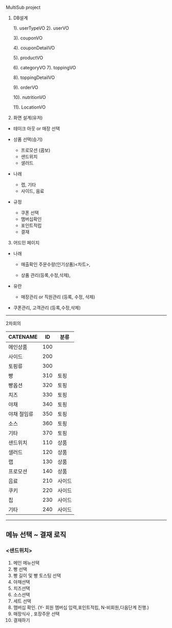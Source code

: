 MultiSub project

1. DB설계

	1). userTypeVO
	2). userVO
	
	3). couponVO
	
	4). couponDetailVO
	
	

	5). productVO
	
	6). categoryVO
	7). toppingVO
	
	8). toppingDetailVO
	
	
	
	9). orderVO
	
	
	
	10). nutritionVO
	
	
	
	
	
	11). LocationVO



2.  화면 설계(유저)

   - 테이크 아웃 or 매장 선택

   - 상품 선택(승기)

     - 프로모션 (콤보)
     - 샌드위치
     - 샐러드

     

   - 나래

     - 랩, 기타
     - 사이드, 음료

   

   - 규정
     - 쿠폰 선택
     - 맴버십확인 
     - 포인트적립
     - 결재
   



3.  어드민 페이지

   

   - 나래

     - 매출확인 주문수량(인기상품)<차트>, 

     - 상품 관리(등록,수정,삭제),
   - 유란

        - 매장관리 or 직원관리 (등록, 수정, 삭제) 
-   쿠폰관리, 고객관리 (등록,수정,삭제)







---

2차회의



| CATENAME    | ID   | 분류   |
| ----------- | ---- | ------ |
| 메인상품    | 100  |        |
| 사이드      | 200  |        |
| 토핑류      | 300  |        |
| 빵          | 310  | 토핑   |
| 빵옵션      | 320  | 토핑   |
| 치즈        | 330  | 토핑   |
| 야채        | 340  | 토핑   |
| 야채 절임류 | 350  | 토핑   |
| 소스        | 360  | 토핑   |
| 기타        | 370  | 토핑   |
| 샌드위치    | 110  | 상품   |
| 샐러드      | 120  | 상품   |
| 랩          | 130  | 상품   |
| 프로모션    | 140  | 상품   |
| 음료        | 210  | 사이드 |
| 쿠키        | 220  | 사이드 |
| 칩          | 230  | 사이드 |
| 기타        | 240  | 사이드 |





---



## 메뉴 선택 ~ 결재 로직



### <샌드위치>

1. 메인 메뉴선택
2. 빵 선택<setp1>
3. 빵 길이 및 빵 토스팅 선택<modal>
4. 야채선택<step2>
5. 치즈선택<step3>
6. 소스선택<step4>
7. 세트 선택 <step5>
8. 맴버십 확인. (Y- 회원 멤버십 입력,포인트적립, N-비회원,다음단계 진행.)<modal>
9. 매장식사 , 포장주문 선택<modal>
10. 결재하기 <step6>
